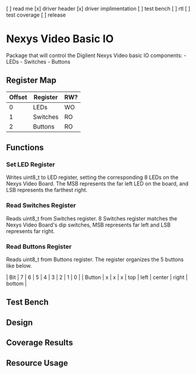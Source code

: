 [ ] read me
[x] driver header
[x] driver implimentation
[ ] test bench
[ ] rtl
[ ] test coverage
[ ] release

# Nexys Video Basic IO
Package that will control the Digilent Nexys Video basic IO components:
    - LEDs
    - Switches
    - Buttons

## Register Map
| Offset | Register | RW? |
| ------ | -------- | --- |
| 0      | LEDs     | WO  |
| 1      | Switches | RO  |
| 2      | Buttons  | RO  |

## Functions
### Set LED Register
Writes uint8_t to LED register, setting the corresponding 8 LEDs on the Nexys Video Board. The MSB represents the far left LED on the board, and LSB represents the farthest right.

### Read Switches Register
Reads uint8_t from Switches register. 8 Switches register matches the Nexys Video Board's dip switches, MSB represents far left and LSB represents far right.

### Read Buttons Register
Reads uint8_t from Buttons register. The register organizes the 5 buttons like below.

| Bit    | 7 | 6 | 5 | 4 | 3 | 2 | 1 | 0 |
| Button | x | x | x | top | left | center | right | bottom |

## Test Bench

## Design

## Coverage Results

## Resource Usage
